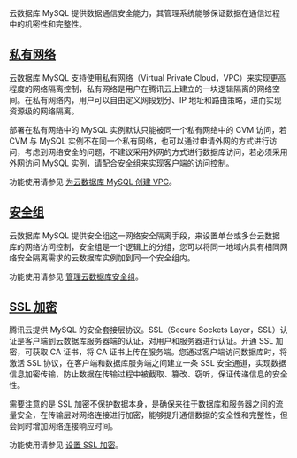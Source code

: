 云数据库 MySQL 提供数据通信安全能力，其管理系统能够保证数据在通信过程中的机密性和完整性。

## [私有网络](id:SYWL)
云数据库 MySQL 支持使用私有网络（Virtual Private Cloud，VPC）来实现更高程度的网络隔离控制，私有网络是用户在腾讯云上建立的一块逻辑隔离的网络空间。在私有网络内，用户可以自由定义网段划分、IP 地址和路由策略，进而实现资源级的网络隔离。

部署在私有网络中的 MySQL 实例默认只能被同一个私有网络中的 CVM 访问，若 CVM 与 MySQL 实例不在同一个私有网络，也可以通过申请外网的方式进行访问，考虑到网络安全的问题，不建议采用外网的方式进行数据库访问，若必须采用外网访问 MySQL 实例，请配合安全组来实现客户端的访问控制。

功能使用请参见 [为云数据库 MySQL 创建 VPC](https://cloud.tencent.com/document/product/236/8468)。

## [安全组](id:AQZ)
云数据库 MySQL 提供安全组这一网络安全隔离手段，来设置单台或多台云数据库的网络访问控制，安全组是一个逻辑上的分组，您可以将同一地域内具有相同网络安全隔离需求的云数据库实例加到同一个安全组内。

功能使用请参见 [管理云数据库安全组](https://cloud.tencent.com/document/product/236/9537)。

## [SSL 加密](id:SSLJM)
腾讯云提供 MySQL 的安全套接层协议。SSL（Secure Sockets Layer，SSL）认证是客户端到云数据库服务器端的认证，对用户和服务器进行认证。开通 SSL 加密，可获取 CA 证书，将 CA 证书上传在服务端。您通过客户端访问数据库时，将激活 SSL 协议，在客户端和数据库服务端之间建立一条 SSL 安全通道，实现数据信息加密传输，防止数据在传输过程中被截取、篡改、窃听，保证传递信息的安全性。

需要注意的是 SSL 加密不保护数据本身，是确保来往于数据库和服务器之间的流量安全，在传输层对网络连接进行加密，能够提升通信数据的安全性和完整性，但会同时增加网络连接响应时间。

功能使用请参见 [设置 SSL 加密](https://cloud.tencent.com/document/product/236/76511)。
